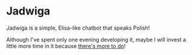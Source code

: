# Jadwiga

Jadwiga is a simple, Elisa-like chatbot that speaks Polish!

Although I've spent only one evening developing it, maybe I will invest a little more time in it because [there's more to do](https://github.com/users/mhauzer/projects/2)!
